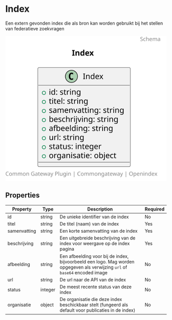 # Index

Een extern gevonden index die als bron kan worden gebruikt bij het stellen van federatieve zoekvragen

![Class Diagram](https://github.com/CommonGateway/OpenIndex/blob/main/docs/schema/Index.svg)

## Properties

| Property | Type | Description | Required |
|----------|------|-------------|----------|
| id | string | De unieke identifier van de index | No |
| titel | string | De titel (naam) van de index | Yes |
| samenvatting | string | Een korte samenvatting van de index | Yes |
| beschrijving | string | Een uitgebreide beschrijving van de index voor weergave op de index pagina | Yes |
| afbeelding | string | Een afbeelding voor bij de index, bijvoorbeeld een logo. Mag worden opgegeven als verwijzing `url` of `base64` encoded image | No |
| url | string | De url naar de API van de index | No |
| status | integer | De meest recente status van deze index | No |
| organisatie | object | De organisatie die deze index beschickbaar stelt (fungeerd als default voor publicaties in de index) | No |
